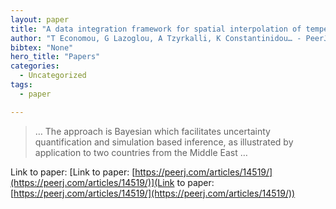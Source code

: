 ```yaml
---
layout: paper
title: "A data integration framework for spatial interpolation of temperature observations using climate model data"
author: "T Economou, G Lazoglou, A Tzyrkalli, K Constantinidou… - PeerJ, 2023 - peerj.com"
bibtex: "None"
hero_title: "Papers"
categories:
  - Uncategorized
tags:
  - paper

---
```

>… The approach is Bayesian which facilitates uncertainty quantification and simulation based inference, as illustrated by application to two countries from the Middle East …

Link to paper: [Link to paper: [https://peerj.com/articles/14519/](https://peerj.com/articles/14519/)](Link to paper: [https://peerj.com/articles/14519/](https://peerj.com/articles/14519/))


